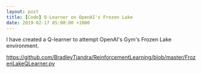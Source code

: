 ```yaml
---
layout: post
title: [Code] Q-Learner on OpenAI's Frozen Lake
date: 2019-02-17 05:00:00 +1000
---
```


I have created a Q-learner to attempt OpenAI's Gym's Frozen Lake environment.

https://github.com/BradleyTjandra/ReinforcementLearning/blob/master/FrozenLakeQLearner.py
